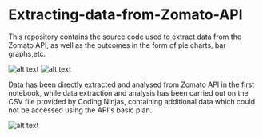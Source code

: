 # Extracting-data-from-Zomato-API
  This repository contains the source code used to extract data from the Zomato API, as well as the outcomes in the form of pie charts, bar graphs,etc.



![alt text](https://b.zmtcdn.com/images/developers/api_icon3.png?output-format=webp)                                                       ![alt text](https://b.zmtcdn.com/images/developers/api_icon1.png?output-format=webp)


Data has been directly extracted and analysed from Zomato API in the first notebook, while data extraction and analysis has been carried out on the CSV file provided by Coding Ninjas, containing additional data which could not be accessed using the API's basic plan.




![alt text](https://mimeti.co/wp-content/uploads/2015/01/gif-technologies-API.gif)


